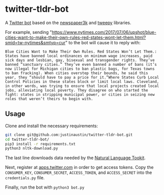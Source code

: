 # twitter-tldr-bot
A [Twitter bot](https://twitter.com/tldr_please) based on the [newspaper3k](https://github.com/codelucas/newspaper/) and [tweepy](https://github.com/tweepy/tweepy) libraries.


For example, sending "https://www.nytimes.com/2017/07/06/upshot/blue-cities-want-to-make-their-own-rules-red-states-wont-let-them.html?smid=tw-nytimes&smtyp=cur" to the bot will cause it to reply with:
```
Blue Cities Want to Make Their Own Rules. Red States Won’t Let Them.: States have banned local ordinances on minimum wage increases, paid sick days and lesbian, gay, bisexual and transgender rights. They’ve banned “sanctuary cities.” They’ve even banned a number of bans (it’s now illegal for Michigan cities to ban plastic bags, for Texas towns to ban fracking). When cities overstep their bounds, he said this year, they “should have to pay a price for it.”Where States Curb Local Control Policies in these states block or limit local laws. Cleveland, in other words, was trying to ensure that local projects created local jobs, alleviating local poverty. They disagree on who started the fight: states in stripping municipal power, or cities in seizing new roles that weren’t theirs to begin with.
```


## Usage
Clone and install the necessary requirements:
```sh
git clone git@github.com:justinaustin/twitter-tldr-bot.git
cd twitter-tldr-bot/
pip3 install -r requirements.txt
python3 nltk-download.py
```
The last line downloads data needed by the [Natural Language Tookit](http://www.nltk.org/). 

Next, register at [apps.twitter.com](https://apps.twitter.com) in order to get access tokens. Copy the `CONSUMER_KEY`, `CONSUMER_SECRET`, `ACCESS_TOKEN`, and `ACCESS_SECRET` into the `credentials.py` file.


Finally, run the bot with `python3 bot.py`